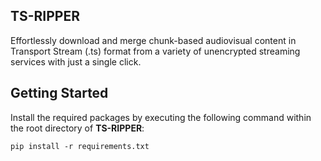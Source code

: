 ## TS-RIPPER
Effortlessly download and merge chunk-based audiovisual content in Transport Stream (.ts) format from a variety of unencrypted streaming services with just a single click.

## Getting Started
Install the required packages by executing the following command within the root directory of **TS-RIPPER**:
```
pip install -r requirements.txt
```
